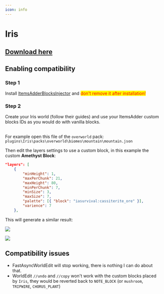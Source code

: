 ```yaml
---
icon: info
---
```


# Iris

## [Download here](https://www.spigotmc.org/resources/iris-world-gen-custom-biome-colors.84586/)

## Enabling compatibility

### Step 1

Install [ItemsAdderBlocksInjector](https://www.spigotmc.org/resources/itemsadderblocksinjector.102078/) and <mark style="color:red;">don't remove it after installation!</mark>

### Step 2

Create your Iris world (follow their guides) and use your ItemsAdder custom blocks IDs as you would do with vanilla blocks.

\
For example open this file of the `overworld` pack: `plugins\Iris\packs\overworld\biomes\mountain\mountain.json`

Then edit the layers settings to use a custom block, in this example the custom **Amethyst Block**:

```json
"layers": [
    {
        "minHeight": 1,
        "maxPerChunk": 21,
        "maxHeight": 80,
        "minPerChunk": 7,
        "minSize": 3,
        "maxSize": 7,
        "palette": [{ "block": "iasurvival:cassiterite_ore" }],
        "varience": 7
    },
```

This will generate a similar result:

![](<../../.gitbook/assets/image (164).png>)

![](<../../.gitbook/assets/image (143).png>)

## Compatibility issues

* FastAsyncWorldEdit will stop working, there is nothing I can do about that.
* WorldEdit `//undo` and `//copy` won't work with the custom blocks placed by `Iris`, they would be reverted back to `NOTE_BLOCK` (or `mushroom`, `TRIPWIRE`, `CHORUS_PLANT`)